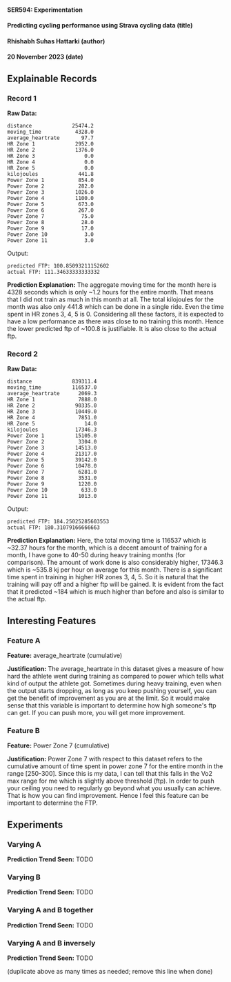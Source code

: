 #### SER594: Experimentation
#### Predicting cycling performance using Strava cycling data (title)
#### Rhishabh Suhas Hattarki (author)
#### 20 November 2023 (date)


## Explainable Records
### Record 1
**Raw Data:** 
```
distance             25474.2
moving_time           4328.0
average_heartrate       97.7
HR Zone 1             2952.0
HR Zone 2             1376.0
HR Zone 3                0.0
HR Zone 4                0.0
HR Zone 5                0.0
kilojoules             441.8
Power Zone 1           854.0
Power Zone 2           282.0
Power Zone 3          1026.0
Power Zone 4          1100.0
Power Zone 5           673.0
Power Zone 6           267.0
Power Zone 7            75.0
Power Zone 8            28.0
Power Zone 9            17.0
Power Zone 10            3.0
Power Zone 11            3.0
```
Output:
```
predicted FTP: 100.85093211152602
actual FTP: 111.34633333333332
```

**Prediction Explanation:** The aggregate moving time for the month here is 4328 seconds which is only ~1.2 hours for the entire month. That means that I did not train as much in this month at all. The total kilojoules for the month was also only 441.8 which can be done in a single ride. Even the time spent in HR zones 3, 4, 5 is 0. Considering all these factors, it is expected to have a low performance as there was close to no training this month. Hence the lower predicted ftp of ~100.8 is justifiable. It is also close to the actual ftp.

### Record 2
**Raw Data:** 
```
distance             839311.4
moving_time          116537.0
average_heartrate      2069.3
HR Zone 1              7888.0
HR Zone 2             90335.0
HR Zone 3             10449.0
HR Zone 4              7851.0
HR Zone 5                14.0
kilojoules            17346.3
Power Zone 1          15105.0
Power Zone 2           3304.0
Power Zone 3          14513.0
Power Zone 4          21317.0
Power Zone 5          39142.0
Power Zone 6          10478.0
Power Zone 7           6281.0
Power Zone 8           3531.0
Power Zone 9           1220.0
Power Zone 10           633.0
Power Zone 11          1013.0
```

Output:
```
predicted FTP: 184.25025285603553
actual FTP: 180.31079166666663
```

**Prediction Explanation:** Here, the total moving time is 116537 which is ~32.37 hours for the month, which is a decent amount of training for a month, I have gone to 40-50 during heavy training months (for comparison). The amount of work done is also considerably higher, 17346.3 which is ~535.8 kj per hour on average for this month. There is a significant time spent in training in higher HR zones 3, 4, 5. So it is natural that the training will pay off and a higher ftp will be gained. It is evident from the fact that it predicted ~184 which is much higher than before and also is similar to the actual ftp.

## Interesting Features
### Feature A
**Feature:** average_heartrate (cumulative)

**Justification:** The average_heartrate in this dataset gives a measure of how hard the athlete went during training as compared to power which tells what kind of output the athlete got. Sometimes during heavy training, even when the output starts dropping, as long as you keep pushing yourself, you can get the benefit of improvement as you are at the limit. So it would make sense that this variable is important to determine how high someone's ftp can get. If you can push more, you will get more improvement.

### Feature B
**Feature:** Power Zone 7 (cumulative)

**Justification:** Power Zone 7 with respect to this dataset refers to the cumulative amount of time spent in power zone 7 for the entire month in the range [250-300]. Since this is my data, I can tell that this falls in the Vo2 max range for me which is slightly above threshold (ftp). In order to push your ceiling you need to regularly go beyond what you usually can achieve. That is how you can find improvement. Hence I feel this feature can be important to determine the FTP.

## Experiments 
### Varying A
**Prediction Trend Seen:** TODO

### Varying B
**Prediction Trend Seen:** TODO

### Varying A and B together
**Prediction Trend Seen:** TODO


### Varying A and B inversely
**Prediction Trend Seen:** TODO

(duplicate above as many times as needed; remove this line when done)